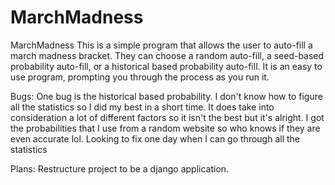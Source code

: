 # MarchMadness

MarchMadness This is a simple program that allows the user to auto-fill a march madness bracket. They can choose a random auto-fill, a seed-based probability auto-fill, or a historical based probability auto-fill. It is an easy to use program, prompting you through the process as you run it.

Bugs: One bug is the historical based probability. I don't know how to figure all the statistics so I did my best in a short time. It does take into consideration a lot of different factors so it isn't the best but it's alright. I got the probabilities that I use from a random website so who knows if they are even accurate lol. Looking to fix one day when I can go through all the statistics

Plans: Restructure project to be a django application.
